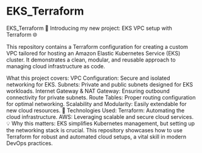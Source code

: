 # EKS_Terraform

EKS_Terraform
🚀 Introducing my new project: EKS VPC setup with Terraform 🌐

This repository contains a Terraform configuration for creating a custom VPC tailored for hosting an Amazon Elastic Kubernetes Service (EKS) cluster. It demonstrates a clean, modular, and reusable approach to managing cloud infrastructure as code.

What this project covers:
VPC Configuration: Secure and isolated networking for EKS.
Subnets: Private and public subnets designed for EKS workloads.
Internet Gateway & NAT Gateway: Ensuring outbound connectivity for private subnets.
Route Tables: Proper routing configuration for optimal networking.
Scalability and Modularity: Easily extendable for new cloud resources.
🔧 Technologies Used:
Terraform: Automating the cloud infrastructure.
AWS: Leveraging scalable and secure cloud services.
💡 Why this matters:
EKS simplifies Kubernetes management, but setting up the networking stack is crucial.
This repository showcases how to use Terraform for robust and automated cloud setups, a vital skill in modern DevOps practices.
